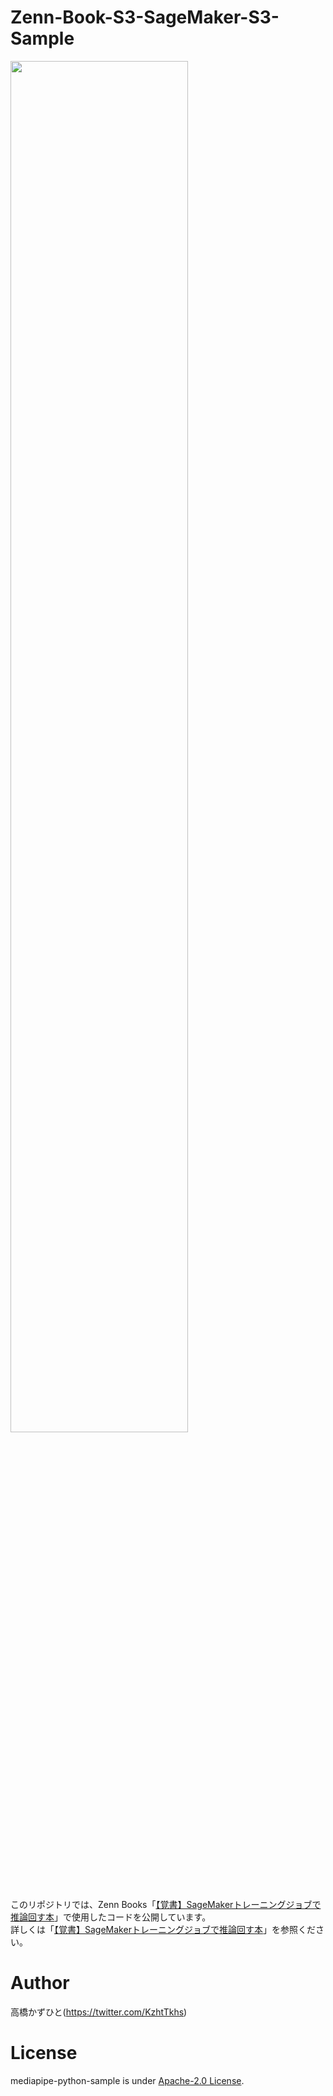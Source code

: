 # Zenn-Book-S3-SageMaker-S3-Sample
<img src="https://user-images.githubusercontent.com/37477845/147133190-b4174a0c-978f-458d-a78c-c922e01e254d.png" width="75%">

このリポジトリでは、Zenn Books「[【覚書】SageMakerトレーニングジョブで推論回す本](https://zenn.dev/kazuhito/books/4bfc0e4e39752c)」で使用したコードを公開しています。<br>
詳しくは「[【覚書】SageMakerトレーニングジョブで推論回す本](https://zenn.dev/kazuhito/books/4bfc0e4e39752c)」を参照ください。

# Author
高橋かずひと(https://twitter.com/KzhtTkhs)
 
# License 
mediapipe-python-sample is under [Apache-2.0 License](LICENSE).

